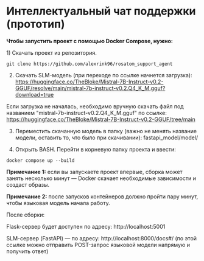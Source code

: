 # Интеллектуальный чат поддержки (прототип)
**Чтобы запустить проект с помощью Docker Compose, нужно:**

<p>1) Скачать проект из репозитория.</p>

```
git clone https://github.com/alexrink96/rosatom_support_agent
```

2) Скачать SLM-модель (при переходе по ссылке начнется загрузка): https://huggingface.co/TheBloke/Mistral-7B-Instruct-v0.2-GGUF/resolve/main/mistral-7b-instruct-v0.2.Q4_K_M.gguf?download=true

Если загрузка не началась, необходимо вручную скачать файл под названием "mistral-7b-instruct-v0.2.Q4_K_M.gguf" по ссылке: https://huggingface.co/TheBloke/Mistral-7B-Instruct-v0.2-GGUF/tree/main

3) Переместить скачанную модель в папку (важно не менять название модели, оставить то, что было при скачивании): fastapi_model/model/

4) Открыть BASH. Перейти в корневую папку проекта и ввести:

```
docker compose up --build
```

**Примечание 1:** если вы запускаете проект впервые, сборка может занять несколько минут — Docker скачает необходимые зависимости и создаст образы.

**Примечание 2:** после запусков контейнеров должно пройти пару минут, чтобы языковая модель начала работу.

После сборки:

Flask-сервер будет доступен по адресу: http://localhost:5001

SLM-сервер (FastAPI) — по адресу: http://localhost:8000/docs#/ (по этой ссылке можно отправить POST-запрос языковой модели напрямую и получить ответ)
